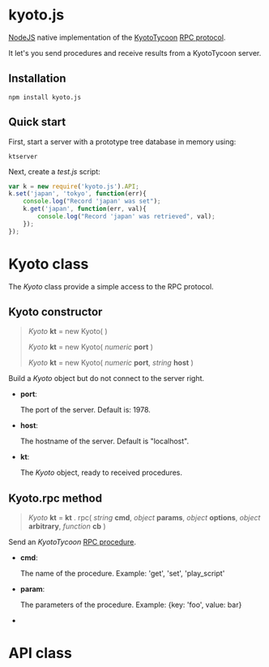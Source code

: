 kyoto.js
========

[NodeJS](http://nodejs.org/) native implementation of the [KyotoTycoon](http://fallabs.com/kyototycoon/) [RPC protocol](http://fallabs.com/kyototycoon/spex.html#protocol).

It let's you send procedures and receive results from a KyotoTycoon server.

Installation
------------

	npm install kyoto.js

Quick start
-----------

First, start a server with a prototype tree database in memory using:

	ktserver

Next, create a *test.js* script:

```js
var k = new require('kyoto.js').API;
k.set('japan', 'tokyo', function(err){
	console.log("Record 'japan' was set");
	k.get('japan', function(err, val){
		console.log("Record 'japan' was retrieved", val);
	});
});
```

Kyoto class
===========

The *Kyoto* class provide a simple access to the RPC protocol.

Kyoto constructor
-----------------

>	*Kyoto* **kt** = new Kyoto( )
>
>	*Kyoto* **kt** = new Kyoto( *numeric* **port** )
>
>	*Kyoto* **kt** = new Kyoto( *numeric* **port**, *string* **host** )

Build a *Kyoto* object but do not connect to the server right.

- **port**:

	The port of the server. Default is: 1978.

- **host**:

	The hostname of the server. Default is "localhost".

- **kt**:

	The *Kyoto* object, ready to received procedures.


Kyoto.rpc method
----------------

> *Kyoto* **kt** = **kt** . rpc( *string* **cmd**, *object* **params**, *object* **options**, *object* **arbitrary**, *function* **cb** )

>

Send an *KyotoTycoon* [RPC procedure]().

- **cmd**:

	The name of the procedure. Example: 'get', 'set', 'play_script'

- **param**:

	The parameters of the procedure. Example: {key: 'foo', value: bar}

-

API class
=========

